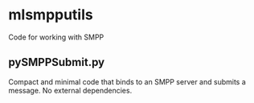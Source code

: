 # mlsmpputils
Code for working with SMPP

## pySMPPSubmit.py
Compact and minimal code that binds to an SMPP server and submits a message. No external dependencies.
